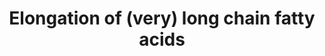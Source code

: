 ---
annotations:
- id: PW:0000029
  parent: classic metabolic pathway
  type: Pathway Ontology
  value: fatty acid biosynthetic pathway
- id: PW:0001136
  parent: classic metabolic pathway
  type: Pathway Ontology
  value: fatty acid elongation pathway
- id: PW:0000058
  parent: classic metabolic pathway
  type: Pathway Ontology
  value: fatty acid metabolic pathway
authors:
- DeSl
- MaintBot
- Egonw
- Conroy lipids
- AlexanderPico
description: This pathway depicts the key steps in (very) long-chain fatty acid biosynthesis,
  belonging to the n-10, 9 and 7 series (counting first double bond from the methyl
  side). These are mainly synthesised from palmitic acid (C16:0), which is produced
  by FAS (fatty acid synthase).  The n-6 and 3 series can only be obtained from precursors
  in food. The elongation steps (addition of carbohydrates, increasing length of tail)
  are carried out by several Elovl-proteins. The desaturation (removal of hydrogens,
  creating double bonds within the tail) are possible by SCDs and Fads (where is position
  of the double bound addition is indicated after delta, counting from the COOH side).
last-edited: 2023-03-18
organisms:
- Mus musculus
redirect_from:
- /index.php/Pathway:WP4491
- /instance/WP4491
- /instance/WP4491_r125917
revision: r125917
schema-jsonld:
- '@context': https://schema.org/
  '@id': https://wikipathways.github.io/pathways/WP4491.html
  '@type': Dataset
  creator:
    '@type': Organization
    name: WikiPathways
  description: This pathway depicts the key steps in (very) long-chain fatty acid
    biosynthesis, belonging to the n-10, 9 and 7 series (counting first double bond
    from the methyl side). These are mainly synthesised from palmitic acid (C16:0),
    which is produced by FAS (fatty acid synthase).  The n-6 and 3 series can only
    be obtained from precursors in food. The elongation steps (addition of carbohydrates,
    increasing length of tail) are carried out by several Elovl-proteins. The desaturation
    (removal of hydrogens, creating double bonds within the tail) are possible by
    SCDs and Fads (where is position of the double bound addition is indicated after
    delta, counting from the COOH side).
  keywords:
  - C16:0
  - C16:1
  - C16:2
  - C18:0
  - C18:1
  - C18:2
  - C18:3
  - C18:4
  - C20:0
  - C20:1
  - C20:2
  - C20:3
  - C20:4
  - C20:5
  - C22:0
  - C22:1
  - C22:3
  - C22:4
  - C22:5
  - C22:6
  - C24:0
  - C24:1
  - C24:4
  - C24:5
  - C24:6
  - C26:0
  - C28:0
  - C30:0
  - C34:5
  - C34:6
  - Elovl1
  - Elovl2
  - Elovl3
  - Elovl4
  - Elovl5
  - Elovl6
  - Elovl7
  - Excess carbohydrates
  - Fads1
  - Fads2
  - Fads2 ?
  - Fas
  - SCD1
  - SCD2
  - SCD3
  - SCD4
  - 'delta-5 ? '
  license: CC0
  name: Elongation of (very) long chain fatty acids
seo: CreativeWork
title: Elongation of (very) long chain fatty acids
wpid: WP4491
---